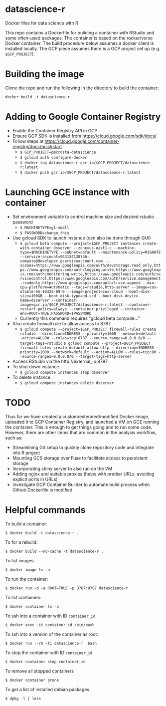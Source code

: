 # datascience-r

Docker files for data science with R

This repo contains a Dockerfile for building a container with RStudio and some often-used packages. The container is based on the rocker/verse Docker container. The build procedure below assumes a docker client is installed locally. The GCP piece assumes there is a GCP project set up (e.g. `$GCP_PROJECT`).

# Building the image

Clone the repo and run the following in the directory to build the container:

`docker build -t datascience-r .`

# Adding to Google Container Registry

* Enable the Container Registry API in GCP
* Ensure GCP SDK is installed from https://cloud.google.com/sdk/docs/
* Follow steps at https://cloud.google.com/container-registry/docs/quickstart
  * `$ GCP_PROJECT=pmcrosta-datascience`
  * `$ gcloud auth configure-docker`
  * `$ docker tag datascience-r gcr.io/$GCP_PROJECT/datascience-r:latest`
  * `$ docker push gcr.io/$GCP_PROJECT/datascience-r:latest`


# Launching GCE instance with container

* Set environment variable to control machine size and desired rstudio password
  * `$ MACHINETYPE=g1-small`
  * `$ PASSWORD=change_this`
* Use gcloud SDK to launch instance (can also be done through GUI)
  * `$ gcloud beta compute --project=$GCP_PROJECT instances create-with-container dsserver --zone=us-east1-c --machine-type=$MACHINETYPE --subnet=default --maintenance-policy=MIGRATE --service-account=943134138766-compute@developer.gserviceaccount.com --scopes=https://www.googleapis.com/auth/devstorage.read_only,https://www.googleapis.com/auth/logging.write,https://www.googleapis.com/auth/monitoring.write,https://www.googleapis.com/auth/servicecontrol,https://www.googleapis.com/auth/service.management.readonly,https://www.googleapis.com/auth/trace.append --min-cpu-platform=Automatic --tags=rstudio,http-server --image=cos-stable-65-10323-69-0 --image-project=cos-cloud --boot-disk-size=100GB --boot-disk-type=pd-ssd --boot-disk-device-name=dsserver --container-image=gcr.io/$GCP_PROJECT/datascience-r:latest --container-restart-policy=always --container-privileged --container-env=ROOT=TRUE,PASSWORD=$PASSWORD`
  * Currently this command requires "gcloud beta compute..."
* Also create firewall rule to allow access to 8787
  * `$ gcloud compute --project=$GCP_PROJECT firewall-rules create rstudio --direction=INGRESS --priority=1000 --network=default --action=ALLOW --rules=tcp:8787 --source-ranges=0.0.0.0/0 --target-tags=rstudio`
 `$ gcloud compute --project=$GCP_PROJECT firewall-rules create default-allow-http --direction=INGRESS --priority=1000 --network=default --action=ALLOW --rules=tcp:80 --source-ranges=0.0.0.0/0 --target-tags=http-server`
* Access RStudio via the http://external_ip:8787
* To shut down instance
  * `$ gcloud compute instances stop dsserver`
* To delete instance
  * `$ gcloud compute instances delete dsserver`

# TODO

Thus far we have created a custom/extended/modified Docker image, uploaded it to GCP Container Registry, and launched a VM on GCE running the container. This is enough to get things going and to run some code. However, there are other items that are common in the analysis workflow, such as:
* Streamlining Git setup to quickly clone repository code and integrate into R project
* Mounting GCS storage over Fuse to facilitate access to persistent storage
* Incorporating shiny server to also run on the VM
* Adding nginx and suitable proxies (helps with prettier URLs, avoiding explicit ports in URLs)
* Investigate GCP Container Builder to automate build process when Github Dockerfile is modified


# Helpful commands

To build a container:

`$ docker build -t datascience-r .`

To for a rebuild:

`$ docker build --no-cache -t datascience-r .`

To list images:

`$ docker image ls -a`

To run the container:

`$ docker run -d -e ROOT=TRUE -p 8787:8787 datascience-r`

To list containers:

`$ docker container ls -a`

To ssh into a container with ID `container_id`

`$ docker exec -it container_id /bin/bash`

To ssh into a version of the container as root:

`$ docker run --rm -ti datascience-r  bash`

To stop the container with ID `container_id`

`$ docker container stop container_id`

To remove all stopped containers

`$ docker container prune`

To get a list of installed debian packages

`$ dpkg -l | less`
